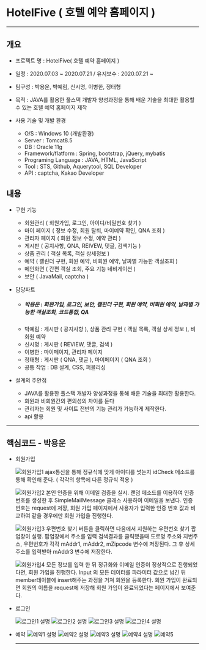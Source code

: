 # HotelFive ( 호텔 예약 홈페이지 ) 
-----------
## 개요
+ 프로젝트 명 : HotelFive( 호텔 예약 홈페이지 )

+ 일정 : 2020.07.03 ~ 2020.07.21 / 유지보수 : 2020.07.21 ~

+ 팀구성 : 박용운, 박예림, 신시명, 이병한, 정태형 

+ 목적 : JAVA를 활용한 풀스택 개발자 양성과정을 통해 배운 기술을 최대한 활용할 수 있는 호텔 예약 홈페이지 제작

+ 사용 기술 및 개발 환경

  - O/S : Windows 10 (개발환경)
  - Server : Tomcat8.5
  - DB : Oracle 11g
  - Framework/flatform : Spring, bootstrap, jQuery, mybatis
  - Programing Language : JAVA, HTML, JavaScript
  - Tool : STS, Github, Aquerytool, SQL Developer
  - API : captcha, Kakao Developer
  
## 내용 

+ 구현 기능 
 
  - 회원관리 ( 회원가입, 로그인, 아이디/비밀번호 찾기 )
  - 마이 페이지 ( 정보 수정, 회원 탈퇴, 마이예약 확인, QNA 조회 )
  - 관리자 페이지 ( 회원 정보 수정, 예약 관리 )
  - 게시판 ( 공지사항, QNA, REIVEW, 댓글, 검색기능 ) 
  - 상품 관리 ( 객실 목록, 객실 상세정보 )
  - 예약 ( 캘린더 구현, 회원 예약, 비회원 예약, 날짜별 가능한 객실조회 )
  - 메인화면 ( 간편 객실 조회, 주요 기능 네비게이션 ) 
  - 보안 ( JavaMail, captcha ) 
  
+ 담당파트 
  
  - <h5>박용운 : 회원가입, 로그인, 보안, 캘린더 구현, 회원 예약, 비회원 예약, 날짜별 가능한 객실조회, 코드통합, QA </h5>
  - 박예림 : 게시판 ( 공지사항 ), 상품 관리 구현 ( 객실 목록, 객실 상세 정보 ), 비회원 예약 
  - 신시명 : 게시판 ( REVIEW, 댓글, 검색 )
  - 이병한 : 마이페이지, 관리자 페이지
  - 정태형 : 게시판 ( QNA, 댓글 ), 마이페이지 ( QNA 조회 )
  - 공통 작업 : DB 설계, CSS, 퍼블리싱 
  
+ 설계의 주안점
   
  - JAVA를 활용한 풀스택 개발자 양성과정을 통해 배운 기술을 최대한 활용한다.
  - 회원과 비회원간의 편의성의 차이를 둔다
  - 관리자는 회원 및 사이트 전반의 기능 관리가 가능하게 제작한다.
  - api 활용 
   
-----------
## 핵심코드 - 박용운
+ 회원가입

   ![회원가입1](https://user-images.githubusercontent.com/67767127/105963025-d4340400-60c3-11eb-96fb-f76083812681.PNG)
   ajax통신을 통해 정규식에 맞게 아이디를 썻는지 idCheck 메소드를 통해 확인해 준다. ( 각각의 항목에 다른 정규식 적용 )
   
   ![회원가입2](https://user-images.githubusercontent.com/67767127/105963716-ad2a0200-60c4-11eb-85eb-4659ef50edfa.PNG)
   본인 인증을 위해 이메일 검증을 실시. 랜덤 메소드를 이용하여 인증 번호를 생성한 후 SimpleMailMessage 클래스 사용하여 이메일을 보낸다. 
   인증 번호는 request에 저장, 회원 가입 페이지에서 사용자가 입력한 인증 번호 값과 비교하여 같을 경우에만 회원 가입을 진행한다.
   
  ![회원가입3](https://user-images.githubusercontent.com/67767127/105966870-8c63ab80-60c8-11eb-835a-7f5204fbc66e.PNG)
   우편번호 찾기 버튼을 클릭하면 다음에서 지원하는 우편번호 찾기 팝업창이 실행. 팝업창에서 주소를 입력 검색결과를 클릭했을때 도로명 주소와 지번주소, 우편번호가 각각 mAddr1, mAddr2, mZipcode 변수에 저장된다. 그 후 상세주소를 입력받아 mAddr3 변수에 저장한다. 
   
  ![회원가입4](https://user-images.githubusercontent.com/67767127/105966878-8e2d6f00-60c8-11eb-96bb-4e1f5ac4fdac.PNG)
  모든 정보를 입력 한 뒤 정규화와 이메일 인증이 정상적으로 진행되었다면, 회원 가입을 진행한다.
  Input 의 모든 데이터를 파라미터 값으로 넘긴 뒤 member테이블에 insert해주는 과정을 거쳐 회원을 등록한다. 회원 가입이 완료되면 회원의 이름을 request에 저장해 회원 가입이 완료되었다는 페이지에서 보여준다.

+ 로그인

  ![로그인1](https://user-images.githubusercontent.com/67767127/105966890-8f5e9c00-60c8-11eb-9092-71bcc498e9ce.PNG)
  설명
  ![로그인2](https://user-images.githubusercontent.com/67767127/105966893-908fc900-60c8-11eb-862a-09f757595675.PNG)
  설명
  ![로그인3](https://user-images.githubusercontent.com/67767127/105966899-92598c80-60c8-11eb-9108-4851e93813d2.PNG)
  설명
  ![로그인4](https://user-images.githubusercontent.com/67767127/105971685-2548f580-60ce-11eb-9ccc-6b22eaf1437b.PNG)
  설명

+ 예약 
  ![예약1](https://user-images.githubusercontent.com/67767127/105971270-ad7acb00-60cd-11eb-9a9d-5e5251d639d5.PNG)
  설명
  ![예약2](https://user-images.githubusercontent.com/67767127/105971275-aeabf800-60cd-11eb-84c2-7965e13743f2.PNG)
  설명
  ![예약3](https://user-images.githubusercontent.com/67767127/105971277-af448e80-60cd-11eb-90fe-befb369b0af7.PNG)
  설명
  ![예약4](https://user-images.githubusercontent.com/67767127/105971280-afdd2500-60cd-11eb-87e0-8dddb85ddbb5.PNG)
  설명
  ![예약5](https://user-images.githubusercontent.com/67767127/105971283-afdd2500-60cd-11eb-8e3a-6b288bb325cc.PNG)

  -----------
